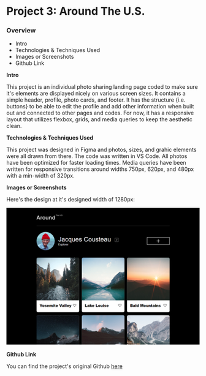 # Project 3: Around The U.S.

### Overview

- Intro
- Technologies & Techniques Used
- Images or Screenshots
- Github Link

**Intro**

This project is an individual photo sharing landing page coded to make sure it's elements are displayed nicely on various screen sizes. It contains a simple header, profile, photo cards, and footer. It has the structure {i.e. buttons} to be able to edit the profile and add other information when built out and connected to other pages and codes. For now, it has a responsive layout that utilizes flexbox, grids, and media queries to keep the aesthetic clean.

**Technologies & Techniques Used**

This project was designed in Figma and photos, sizes, and grahic elements were all drawn from there. The code was written in VS Code. All photos have been optimized for faster loading times. Media queries have been written for responsive transitions around widths 750px, 620px, and 480px with a min-width of 320px.

**Images or Screenshots**

Here's the design at it's designed width of 1280px:

![Page at width 1280px](Screenshot1280.png)

**Github Link**

You can find the project's original Github [here](https://github.com/tripleten-com/se_project_aroundtheus)
